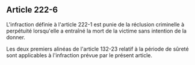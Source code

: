 Article 222-6
----
L'infraction définie à l'article 222-1 est punie de la réclusion criminelle à
perpétuité lorsqu'elle a entraîné la mort de la victime sans intention de la
donner.

Les deux premiers alinéas de l'article 132-23 relatif à la période de sûreté
sont applicables à l'infraction prévue par le présent article.

